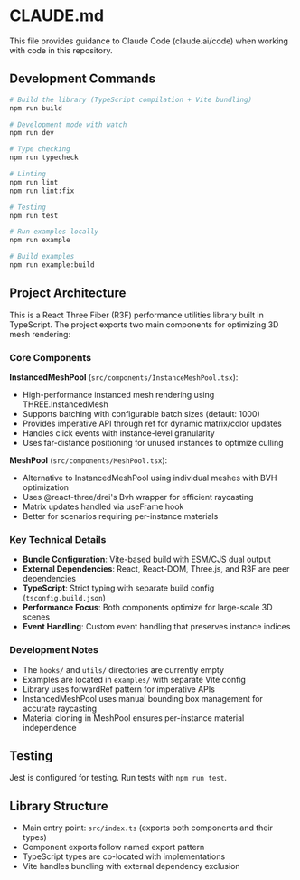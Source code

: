 # CLAUDE.md

This file provides guidance to Claude Code (claude.ai/code) when working with code in this repository.

## Development Commands

```bash
# Build the library (TypeScript compilation + Vite bundling)
npm run build

# Development mode with watch
npm run dev

# Type checking
npm run typecheck

# Linting
npm run lint
npm run lint:fix

# Testing
npm run test

# Run examples locally
npm run example

# Build examples
npm run example:build
```

## Project Architecture

This is a React Three Fiber (R3F) performance utilities library built in TypeScript. The project exports two main components for optimizing 3D mesh rendering:

### Core Components

**InstancedMeshPool** (`src/components/InstanceMeshPool.tsx`):
- High-performance instanced mesh rendering using THREE.InstancedMesh
- Supports batching with configurable batch sizes (default: 1000)
- Provides imperative API through ref for dynamic matrix/color updates
- Handles click events with instance-level granularity
- Uses far-distance positioning for unused instances to optimize culling

**MeshPool** (`src/components/MeshPool.tsx`):
- Alternative to InstancedMeshPool using individual meshes with BVH optimization
- Uses @react-three/drei's Bvh wrapper for efficient raycasting
- Matrix updates handled via useFrame hook
- Better for scenarios requiring per-instance materials

### Key Technical Details

- **Bundle Configuration**: Vite-based build with ESM/CJS dual output
- **External Dependencies**: React, React-DOM, Three.js, and R3F are peer dependencies
- **TypeScript**: Strict typing with separate build config (`tsconfig.build.json`)
- **Performance Focus**: Both components optimize for large-scale 3D scenes
- **Event Handling**: Custom event handling that preserves instance indices

### Development Notes

- The `hooks/` and `utils/` directories are currently empty
- Examples are located in `examples/` with separate Vite config
- Library uses forwardRef pattern for imperative APIs
- InstancedMeshPool uses manual bounding box management for accurate raycasting
- Material cloning in MeshPool ensures per-instance material independence

## Testing

Jest is configured for testing. Run tests with `npm run test`.

## Library Structure

- Main entry point: `src/index.ts` (exports both components and their types)
- Component exports follow named export pattern
- TypeScript types are co-located with implementations
- Vite handles bundling with external dependency exclusion